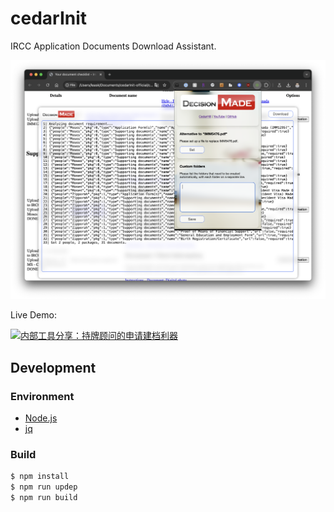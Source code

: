 # cedarInit
IRCC Application Documents Download Assistant.

![Demo](assets/demo.png)

Live Demo:

[![内部工具分享：持牌顾问的申请建档利器](https://img.youtube.com/vi/o54FIokp-KU/0.jpg)](https://www.youtube.com/watch?v=o54FIokp-KU)

## Development

### Environment

- [Node.js](https://nodejs.org/en/download/package-manager)
- [jq](https://stedolan.github.io/jq/download)

### Build

```bash
$ npm install
$ npm run updep
$ npm run build
```
